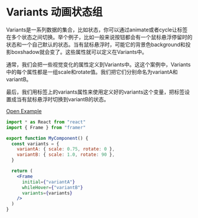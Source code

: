 # Variants 动画状态组

Variants是一系列数据的集合，比如状态，你可以通过animate或者cycle让标签在多个状态之间切换。举个例子，比如一般来说按钮都会有一个鼠标悬浮停留时的状态和一个自己默认的状态。当有鼠标悬浮时，可能它的背景色background和投影boxshadow就会变了。这些属性就可以定义在Variants中。

通常，我们会把一些视觉变化的属性定义到Variants中。这这个案例中，Variants中的每个属性都是一组scale和rotate值。我们把它们分别命名为variantA和variantB。

最后，我们用标签上的variants属性来使用定义好的variants这个变量，把标签设置成当有鼠标悬浮时切换到variantB的状态。

[Open Example](https://codesandbox.io/s/98vm5qo84)

```jsx
import * as React from "react"
import { Frame } from "framer"

export function MyComponent() {
  const variants = {
    variantA: { scale: 0.75, rotate: 0 },
    variantB: { scale: 1.0, rotate: 90 },
  }

  return (
    <Frame
      initial={"variantA"}
      whileHover={"variantB"}
      variants={variants}
    />
  )
}
```



